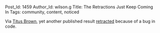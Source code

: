 Post_Id: 1459
Author_Id: wilson.g
Title: The Retractions Just Keep Coming In
Tags: community, content, noticed

<p>Via <a href="http://ivory.idyll.org/blog">Titus Brown</a>, yet another published result <a href="http://www.ploscompbiol.org/article/info%3Adoi%2F10.1371%2Fjournal.pcbi.0030158">retracted</a> because of a bug in code.</p>
